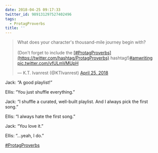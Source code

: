 ```yaml
---
date: 2018-04-25 09:17:33
twitter_id: 989131297527402496
tags:
  - ProtagProverbs
title: ''
---
```


<blockquote class="twitter-tweet"><p lang="en" dir="ltr">What does your character&#39;s thousand-mile journey begin with?<br><br>(Don&#39;t forget to include the <a href="https://twitter.com/hashtag/ProtagProverbs?src=hash&amp;ref_src=twsrc%5Etfw">[#ProtagProverbs](https://twitter.com/hashtag/ProtagProverbs)</a> hashtag!)<a href="https://twitter.com/hashtag/amwriting?src=hash&amp;ref_src=twsrc%5Etfw">#amwriting</a> <a href="https://t.co/vfULmVMUpH">pic.twitter.com/vfULmVMUpH</a></p>&mdash; K.T. Ivanrest (@KTIvanrest) <a href="https://twitter.com/KTIvanrest/status/989021190000992261?ref_src=twsrc%5Etfw">April 25, 2018</a></blockquote>
<script async src="https://platform.twitter.com/widgets.js" charset="utf-8"></script>

Jack: “A good playlist!”

Ellis: “You just shuffle everything.”

Jack: “I shuffle a curated, well-built playlist. And I always pick the first song.”

Ellis: “I always hate the first song.”

Jack: “You love it.”

Ellis: “…yeah, I do.”

[#ProtagProverbs](https://twitter.com/hashtag/ProtagProverbs)
